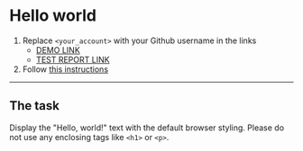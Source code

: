 # Hello world
1. Replace `<your_account>` with your Github username in the links
    - [DEMO LINK](https://Igorsky.github.io/layout_hello-world/) <br>
    - [TEST REPORT LINK](https://Igorsky.github.io/layout_hello-world/report/html_report/)
2. Follow [this instructions](https://mate-academy.github.io/layout_task-guideline/)
___

## The task
Display the "Hello, world!" text with the default browser styling. Please do not
use any enclosing tags like `<h1>` or `<p>`.
